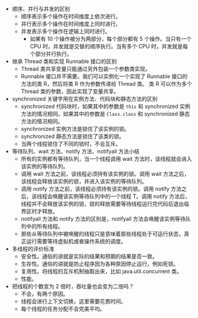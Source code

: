 - 顺序、并行与并发的区别
  - 顺序表示多个操作在时间维度上依次进行。
  - 并行表示多个操作在时间维度上同时进行。
  - 并发表示多个操作在逻辑上同时进行。
    - 如果有 10 个操作被分为两部分，每个部分都有 5 个操作。当只有一个 CPU 时，并发就是交替的顺序执行。当有多个 CPU 时，并发就是每个部分并行执行。
- 继承 Thread 类和实现 Runnable 接口的区别
  - Thread 类共享变量只能通过另外包装一个参数类实现。
  - Runnable 接口并不需要。我们可以实例化一个实现了 Runnable 接口的方法的类 R，然后将类 R 作为参数传递给 Thread 类。 类 R 可以作为多个 Thread 类的参数，因此实现了变量共享。
- synchronized 关键字用在实例方法、代码块和静态方法的区别
  - synchronized 代码块时，如果其中的参数是 `this` 和 synchronized 实例方法的情况相同。如果其中的参数是 `Class.class` 和 synchronized 静态方法的情况相同。
  - synchronized 实例方法是锁住了该实例的锁。
  - synchronized 静态方法是锁住了该类的锁。
  - 当两个线程锁住了不同的锁时，不会互斥。
- 等待队列、wait 方法、notify 方法、notifyall 方法小结
  - 所有的实例都有等待队列，当一个线程调用 wait 方法时，该线程就会进入该实例的等待队列。
  - 调用 wait 方法之前，该线程必须持有该实例的锁。调用 wait 方法之后，该线程会释放该实例的锁，并进入该实例的等待队列。
  - 调用 notify 方法之前，该线程必须持有该实例的锁。调用 notify 方法之后，该线程会唤醒该实例等待队列中的一个线程 T。调用 notify 方法后，线程并不会释放该实例的锁，锁的释放需要等待线程运行完代码后退出临界区时才释放。
  - notifyall 方法和 notify 方法的区别是，notifyall 方法会唤醒该实例等待队列中的所有线程。
  - 那些从等待队列中被唤醒的线程只是意味着那些线程处于可运行状态，真正运行需要等待虚拟机或者操作系统的调度。
- 多线程的评价标准
  - 安全性。通俗的讲就是实际的结果和预期的结果是否一致。
  - 生存性。通俗的讲就是防止程序因为各种原因停止运行，例如死锁。
  - 复用性。将线程的互斥机制抽取出来，比如 java.util.concurrent 类。
  - 性能。
- 把线程的个数变为 2 倍时，吞吐量也会变为二倍吗？
  - 不会，有两个原因。
  - 线程会进行上下文切换，这里需要花费时间。
  - 每个线程的任务分配不会完美平均。